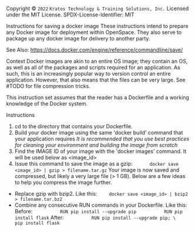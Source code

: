 Copyright © `2022` `Kratos Technology & Training Solutions, Inc.`
Licensed under the MIT License.
SPDX-License-Identifier: MIT

Instructions for saving a docker image
  These instructions intend to prepare any Docker image for deployment within OpenSpace. They also serve to package up any docker image for delivery to another party.

See Also:
  https://docs.docker.com/engine/reference/commandline/save/

Context
  Docker images are akin to an entire OS image; they contain an OS, as well as all of the packages and scripts required for an application. As such, this is an increasingly popular way to version control an entire application. However, that also means that the files can be very large. See #TODO for file compression tricks.

  This instruction set assumes that the reader has a Dockerfile and a working knowledge of the Docker system.

Instructions
  1. cd to the directory that contains your Dockerfile.
  2. Build your docker image using the same 'docker build' command that your application requires
      _It is recommended that you use best practices for cleaning your environment and building the image from scratch_
  3. Find the IMAGE ID of your image with the 'docker images' command. It will be used below as <image_id>
  4. Issue this command to save the image as a gzip:
``      docker save <image_id> | gzip > filename.tar.gz``
  Your image is now saved and compressed, but likely a very large file (> 1 GB). Below are a few ideas to help you compress the image further.
  * Replace gzip with bzip2. Like this: 
``    docker save <image_id> | bzip2 > filename.tar.bz2``
  * Combine any consecutive RUN commands in your Dockerfile. Like this:
      Before:
``          RUN pip install --upgrade pip``
``          RUN pip install flask``
      After:
``          RUN pip install --upgrade pip; \``
``              pip install flask``